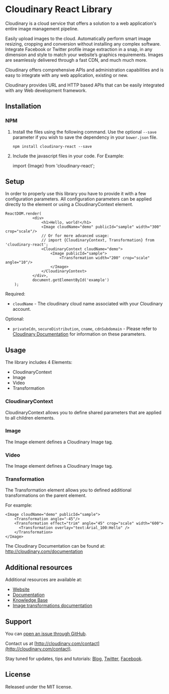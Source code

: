 
# Cloudinary React Library

Cloudinary is a cloud service that offers a solution to a web application's entire image management pipeline.

Easily upload images to the cloud. Automatically perform smart image resizing, cropping and conversion without installing any complex software. Integrate Facebook or Twitter profile image extraction in a snap, in any dimension and style to match your website’s graphics requirements. Images are seamlessly delivered through a fast CDN, and much much more.

Cloudinary offers comprehensive APIs and administration capabilities and is easy to integrate with any web application, existing or new.

Cloudinary provides URL and HTTP based APIs that can be easily integrated with any Web development framework.

## Installation


### NPM

1. Install the files using the following command. Use the optional `--save` parameter if you wish to save the dependency in your `bower.json` file.

   ```shell
   npm install cloudinary-react --save
   ```

1. Include the javascript files in your code. For Example:

   import {Image} from 'cloudinary-react';


## Setup

In order to properly use this library you have to provide it with a few configuration parameters. All configuration parameters can be applied directly to the element or using a CloudinaryContext element.


```
ReactDOM.render(
            <div>
                <h1>Hello, world!</h1>
                <Image cloudName="demo" publicId="sample" width="300" crop="scale"/>
                // Or for more advanced usage:
                // import {CloudinaryContext, Transformation} from 'cloudinary-react';
                <CloudinaryContext cloudName="demo">
                    <Image publicId="sample">
                        <Transformation width="200" crop="scale" angle="10"/>
                    </Image>
                </CloudinaryContext>
            </div>,
            document.getElementById('example')
    );
```

Required:

* `cloudName` - The cloudinary cloud name associated with your Cloudinary account.

Optional:

* `privateCdn`, `secureDistribution`, `cname`, `cdnSubdomain` - Please refer to [Cloudinary Documentation](http://cloudinary.com/documentation/rails_additional_topics#configuration_options) for information on these parameters.


## Usage

The library includes 4 Elements:

* CloudinaryContext
* Image
* Video
* Transformation

### CloudinaryContext
CloudinaryContext allows you to define shared parameters that are applied to all children elements.

### Image
The Image element defines a Cloudinary Image tag.
 
### Video
The Image element defines a Cloudinary Image tag.

### Transformation
The Transformation element allows you to defined additional transformations on the parent element.

For example:

```
<Image cloudName="demo" publicId="sample">
    <Transformation angle="-45"/>
    <Transformation effect="trim" angle="45" crop="scale" width="600">
      <Transformation overlay="text:Arial_100:Hello" />
    </Transformation>
</Image>
```


The Cloudinary Documentation can be found at:
http://cloudinary.com/documentation

## Additional resources

Additional resources are available at:

* [Website](http://cloudinary.com)
* [Documentation](http://cloudinary.com/documentation)
* [Knowledge Base](http://support.cloudinary.com/forums)
* [Image transformations documentation](http://cloudinary.com/documentation/image_transformations)

## Support

You can [open an issue through GitHub](https://github.com/cloudinary/cloudinary_js/issues).

Contact us at [http://cloudinary.com/contact](http://cloudinary.com/contact).

Stay tuned for updates, tips and tutorials: [Blog](http://cloudinary.com/blog), [Twitter](https://twitter.com/cloudinary), [Facebook](http://www.facebook.com/Cloudinary).


## License

Released under the MIT license.

